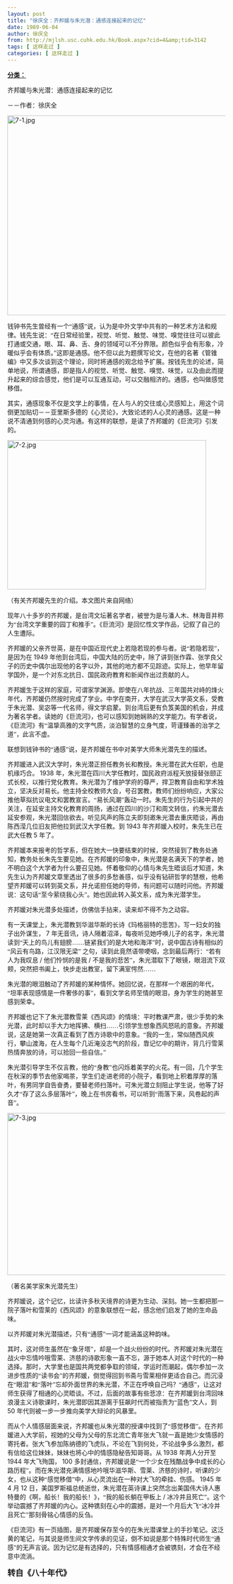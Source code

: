 ```yaml
---
layout: post
title: "徐庆全：齐邦媛与朱光潜：通感连接起来的记忆"
date: 1989-06-04
author: 徐庆全
from: http://mjlsh.usc.cuhk.edu.hk/Book.aspx?cid=4&amp;tid=3142
tags: [ 这样走过 ]
categories: [ 这样走过 ]
---
```


<div style="margin: 15px 10px 10px 0px;">
<div>
<span id="ctl00_ContentPlaceHolder1_chapter1_SubjectLabel" style="font-weight:bold;text-decoration:underline;">
   分类：
  </span>
</div>
<!--[if gte mso 9]><xml>
 <o:OfficeDocumentSettings>
  <o:AllowPNG/>
 </o:OfficeDocumentSettings>
</xml><![endif]-->
<!--[if gte mso 9]><xml>
 <w:WordDocument>
  <w:View>Normal</w:View>
  <w:Zoom>0</w:Zoom>
  <w:TrackMoves/>
  <w:TrackFormatting/>
  <w:PunctuationKerning/>
  <w:ValidateAgainstSchemas/>
  <w:SaveIfXMLInvalid>false</w:SaveIfXMLInvalid>
  <w:IgnoreMixedContent>false</w:IgnoreMixedContent>
  <w:AlwaysShowPlaceholderText>false</w:AlwaysShowPlaceholderText>
  <w:DoNotPromoteQF/>
  <w:LidThemeOther>EN-US</w:LidThemeOther>
  <w:LidThemeAsian>JA</w:LidThemeAsian>
  <w:LidThemeComplexScript>X-NONE</w:LidThemeComplexScript>
  <w:Compatibility>
   <w:BreakWrappedTables/>
   <w:SnapToGridInCell/>
   <w:WrapTextWithPunct/>
   <w:UseAsianBreakRules/>
   <w:DontGrowAutofit/>
   <w:SplitPgBreakAndParaMark/>
   <w:EnableOpenTypeKerning/>
   <w:DontFlipMirrorIndents/>
   <w:OverrideTableStyleHps/>
   <w:UseFELayout/>
  </w:Compatibility>
  <m:mathPr>
   <m:mathFont m:val="Cambria Math"/>
   <m:brkBin m:val="before"/>
   <m:brkBinSub m:val="&#45;-"/>
   <m:smallFrac m:val="off"/>
   <m:dispDef/>
   <m:lMargin m:val="0"/>
   <m:rMargin m:val="0"/>
   <m:defJc m:val="centerGroup"/>
   <m:wrapIndent m:val="1440"/>
   <m:intLim m:val="subSup"/>
   <m:naryLim m:val="undOvr"/>
  </m:mathPr></w:WordDocument>
</xml><![endif]-->
<!--[if gte mso 9]><xml>
 <w:LatentStyles DefLockedState="false" DefUnhideWhenUsed="true"
  DefSemiHidden="true" DefQFormat="false" DefPriority="99"
  LatentStyleCount="276">
  <w:LsdException Locked="false" Priority="0" SemiHidden="false"
   UnhideWhenUsed="false" QFormat="true" Name="Normal"/>
  <w:LsdException Locked="false" Priority="9" SemiHidden="false"
   UnhideWhenUsed="false" QFormat="true" Name="heading 1"/>
  <w:LsdException Locked="false" Priority="9" QFormat="true" Name="heading 2"/>
  <w:LsdException Locked="false" Priority="9" QFormat="true" Name="heading 3"/>
  <w:LsdException Locked="false" Priority="9" QFormat="true" Name="heading 4"/>
  <w:LsdException Locked="false" Priority="9" QFormat="true" Name="heading 5"/>
  <w:LsdException Locked="false" Priority="9" QFormat="true" Name="heading 6"/>
  <w:LsdException Locked="false" Priority="9" QFormat="true" Name="heading 7"/>
  <w:LsdException Locked="false" Priority="9" QFormat="true" Name="heading 8"/>
  <w:LsdException Locked="false" Priority="9" QFormat="true" Name="heading 9"/>
  <w:LsdException Locked="false" Priority="39" Name="toc 1"/>
  <w:LsdException Locked="false" Priority="39" Name="toc 2"/>
  <w:LsdException Locked="false" Priority="39" Name="toc 3"/>
  <w:LsdException Locked="false" Priority="39" Name="toc 4"/>
  <w:LsdException Locked="false" Priority="39" Name="toc 5"/>
  <w:LsdException Locked="false" Priority="39" Name="toc 6"/>
  <w:LsdException Locked="false" Priority="39" Name="toc 7"/>
  <w:LsdException Locked="false" Priority="39" Name="toc 8"/>
  <w:LsdException Locked="false" Priority="39" Name="toc 9"/>
  <w:LsdException Locked="false" Priority="35" QFormat="true" Name="caption"/>
  <w:LsdException Locked="false" Priority="10" SemiHidden="false"
   UnhideWhenUsed="false" QFormat="true" Name="Title"/>
  <w:LsdException Locked="false" Priority="0" Name="Default Paragraph Font"/>
  <w:LsdException Locked="false" Priority="11" SemiHidden="false"
   UnhideWhenUsed="false" QFormat="true" Name="Subtitle"/>
  <w:LsdException Locked="false" Priority="22" SemiHidden="false"
   UnhideWhenUsed="false" QFormat="true" Name="Strong"/>
  <w:LsdException Locked="false" Priority="20" SemiHidden="false"
   UnhideWhenUsed="false" QFormat="true" Name="Emphasis"/>
  <w:LsdException Locked="false" Priority="59" SemiHidden="false"
   UnhideWhenUsed="false" Name="Table Grid"/>
  <w:LsdException Locked="false" UnhideWhenUsed="false" Name="Placeholder Text"/>
  <w:LsdException Locked="false" Priority="1" SemiHidden="false"
   UnhideWhenUsed="false" QFormat="true" Name="No Spacing"/>
  <w:LsdException Locked="false" Priority="60" SemiHidden="false"
   UnhideWhenUsed="false" Name="Light Shading"/>
  <w:LsdException Locked="false" Priority="61" SemiHidden="false"
   UnhideWhenUsed="false" Name="Light List"/>
  <w:LsdException Locked="false" Priority="62" SemiHidden="false"
   UnhideWhenUsed="false" Name="Light Grid"/>
  <w:LsdException Locked="false" Priority="63" SemiHidden="false"
   UnhideWhenUsed="false" Name="Medium Shading 1"/>
  <w:LsdException Locked="false" Priority="64" SemiHidden="false"
   UnhideWhenUsed="false" Name="Medium Shading 2"/>
  <w:LsdException Locked="false" Priority="65" SemiHidden="false"
   UnhideWhenUsed="false" Name="Medium List 1"/>
  <w:LsdException Locked="false" Priority="66" SemiHidden="false"
   UnhideWhenUsed="false" Name="Medium List 2"/>
  <w:LsdException Locked="false" Priority="67" SemiHidden="false"
   UnhideWhenUsed="false" Name="Medium Grid 1"/>
  <w:LsdException Locked="false" Priority="68" SemiHidden="false"
   UnhideWhenUsed="false" Name="Medium Grid 2"/>
  <w:LsdException Locked="false" Priority="69" SemiHidden="false"
   UnhideWhenUsed="false" Name="Medium Grid 3"/>
  <w:LsdException Locked="false" Priority="70" SemiHidden="false"
   UnhideWhenUsed="false" Name="Dark List"/>
  <w:LsdException Locked="false" Priority="71" SemiHidden="false"
   UnhideWhenUsed="false" Name="Colorful Shading"/>
  <w:LsdException Locked="false" Priority="72" SemiHidden="false"
   UnhideWhenUsed="false" Name="Colorful List"/>
  <w:LsdException Locked="false" Priority="73" SemiHidden="false"
   UnhideWhenUsed="false" Name="Colorful Grid"/>
  <w:LsdException Locked="false" Priority="60" SemiHidden="false"
   UnhideWhenUsed="false" Name="Light Shading Accent 1"/>
  <w:LsdException Locked="false" Priority="61" SemiHidden="false"
   UnhideWhenUsed="false" Name="Light List Accent 1"/>
  <w:LsdException Locked="false" Priority="62" SemiHidden="false"
   UnhideWhenUsed="false" Name="Light Grid Accent 1"/>
  <w:LsdException Locked="false" Priority="63" SemiHidden="false"
   UnhideWhenUsed="false" Name="Medium Shading 1 Accent 1"/>
  <w:LsdException Locked="false" Priority="64" SemiHidden="false"
   UnhideWhenUsed="false" Name="Medium Shading 2 Accent 1"/>
  <w:LsdException Locked="false" Priority="65" SemiHidden="false"
   UnhideWhenUsed="false" Name="Medium List 1 Accent 1"/>
  <w:LsdException Locked="false" UnhideWhenUsed="false" Name="Revision"/>
  <w:LsdException Locked="false" Priority="34" SemiHidden="false"
   UnhideWhenUsed="false" QFormat="true" Name="List Paragraph"/>
  <w:LsdException Locked="false" Priority="29" SemiHidden="false"
   UnhideWhenUsed="false" QFormat="true" Name="Quote"/>
  <w:LsdException Locked="false" Priority="30" SemiHidden="false"
   UnhideWhenUsed="false" QFormat="true" Name="Intense Quote"/>
  <w:LsdException Locked="false" Priority="66" SemiHidden="false"
   UnhideWhenUsed="false" Name="Medium List 2 Accent 1"/>
  <w:LsdException Locked="false" Priority="67" SemiHidden="false"
   UnhideWhenUsed="false" Name="Medium Grid 1 Accent 1"/>
  <w:LsdException Locked="false" Priority="68" SemiHidden="false"
   UnhideWhenUsed="false" Name="Medium Grid 2 Accent 1"/>
  <w:LsdException Locked="false" Priority="69" SemiHidden="false"
   UnhideWhenUsed="false" Name="Medium Grid 3 Accent 1"/>
  <w:LsdException Locked="false" Priority="70" SemiHidden="false"
   UnhideWhenUsed="false" Name="Dark List Accent 1"/>
  <w:LsdException Locked="false" Priority="71" SemiHidden="false"
   UnhideWhenUsed="false" Name="Colorful Shading Accent 1"/>
  <w:LsdException Locked="false" Priority="72" SemiHidden="false"
   UnhideWhenUsed="false" Name="Colorful List Accent 1"/>
  <w:LsdException Locked="false" Priority="73" SemiHidden="false"
   UnhideWhenUsed="false" Name="Colorful Grid Accent 1"/>
  <w:LsdException Locked="false" Priority="60" SemiHidden="false"
   UnhideWhenUsed="false" Name="Light Shading Accent 2"/>
  <w:LsdException Locked="false" Priority="61" SemiHidden="false"
   UnhideWhenUsed="false" Name="Light List Accent 2"/>
  <w:LsdException Locked="false" Priority="62" SemiHidden="false"
   UnhideWhenUsed="false" Name="Light Grid Accent 2"/>
  <w:LsdException Locked="false" Priority="63" SemiHidden="false"
   UnhideWhenUsed="false" Name="Medium Shading 1 Accent 2"/>
  <w:LsdException Locked="false" Priority="64" SemiHidden="false"
   UnhideWhenUsed="false" Name="Medium Shading 2 Accent 2"/>
  <w:LsdException Locked="false" Priority="65" SemiHidden="false"
   UnhideWhenUsed="false" Name="Medium List 1 Accent 2"/>
  <w:LsdException Locked="false" Priority="66" SemiHidden="false"
   UnhideWhenUsed="false" Name="Medium List 2 Accent 2"/>
  <w:LsdException Locked="false" Priority="67" SemiHidden="false"
   UnhideWhenUsed="false" Name="Medium Grid 1 Accent 2"/>
  <w:LsdException Locked="false" Priority="68" SemiHidden="false"
   UnhideWhenUsed="false" Name="Medium Grid 2 Accent 2"/>
  <w:LsdException Locked="false" Priority="69" SemiHidden="false"
   UnhideWhenUsed="false" Name="Medium Grid 3 Accent 2"/>
  <w:LsdException Locked="false" Priority="70" SemiHidden="false"
   UnhideWhenUsed="false" Name="Dark List Accent 2"/>
  <w:LsdException Locked="false" Priority="71" SemiHidden="false"
   UnhideWhenUsed="false" Name="Colorful Shading Accent 2"/>
  <w:LsdException Locked="false" Priority="72" SemiHidden="false"
   UnhideWhenUsed="false" Name="Colorful List Accent 2"/>
  <w:LsdException Locked="false" Priority="73" SemiHidden="false"
   UnhideWhenUsed="false" Name="Colorful Grid Accent 2"/>
  <w:LsdException Locked="false" Priority="60" SemiHidden="false"
   UnhideWhenUsed="false" Name="Light Shading Accent 3"/>
  <w:LsdException Locked="false" Priority="61" SemiHidden="false"
   UnhideWhenUsed="false" Name="Light List Accent 3"/>
  <w:LsdException Locked="false" Priority="62" SemiHidden="false"
   UnhideWhenUsed="false" Name="Light Grid Accent 3"/>
  <w:LsdException Locked="false" Priority="63" SemiHidden="false"
   UnhideWhenUsed="false" Name="Medium Shading 1 Accent 3"/>
  <w:LsdException Locked="false" Priority="64" SemiHidden="false"
   UnhideWhenUsed="false" Name="Medium Shading 2 Accent 3"/>
  <w:LsdException Locked="false" Priority="65" SemiHidden="false"
   UnhideWhenUsed="false" Name="Medium List 1 Accent 3"/>
  <w:LsdException Locked="false" Priority="66" SemiHidden="false"
   UnhideWhenUsed="false" Name="Medium List 2 Accent 3"/>
  <w:LsdException Locked="false" Priority="67" SemiHidden="false"
   UnhideWhenUsed="false" Name="Medium Grid 1 Accent 3"/>
  <w:LsdException Locked="false" Priority="68" SemiHidden="false"
   UnhideWhenUsed="false" Name="Medium Grid 2 Accent 3"/>
  <w:LsdException Locked="false" Priority="69" SemiHidden="false"
   UnhideWhenUsed="false" Name="Medium Grid 3 Accent 3"/>
  <w:LsdException Locked="false" Priority="70" SemiHidden="false"
   UnhideWhenUsed="false" Name="Dark List Accent 3"/>
  <w:LsdException Locked="false" Priority="71" SemiHidden="false"
   UnhideWhenUsed="false" Name="Colorful Shading Accent 3"/>
  <w:LsdException Locked="false" Priority="72" SemiHidden="false"
   UnhideWhenUsed="false" Name="Colorful List Accent 3"/>
  <w:LsdException Locked="false" Priority="73" SemiHidden="false"
   UnhideWhenUsed="false" Name="Colorful Grid Accent 3"/>
  <w:LsdException Locked="false" Priority="60" SemiHidden="false"
   UnhideWhenUsed="false" Name="Light Shading Accent 4"/>
  <w:LsdException Locked="false" Priority="61" SemiHidden="false"
   UnhideWhenUsed="false" Name="Light List Accent 4"/>
  <w:LsdException Locked="false" Priority="62" SemiHidden="false"
   UnhideWhenUsed="false" Name="Light Grid Accent 4"/>
  <w:LsdException Locked="false" Priority="63" SemiHidden="false"
   UnhideWhenUsed="false" Name="Medium Shading 1 Accent 4"/>
  <w:LsdException Locked="false" Priority="64" SemiHidden="false"
   UnhideWhenUsed="false" Name="Medium Shading 2 Accent 4"/>
  <w:LsdException Locked="false" Priority="65" SemiHidden="false"
   UnhideWhenUsed="false" Name="Medium List 1 Accent 4"/>
  <w:LsdException Locked="false" Priority="66" SemiHidden="false"
   UnhideWhenUsed="false" Name="Medium List 2 Accent 4"/>
  <w:LsdException Locked="false" Priority="67" SemiHidden="false"
   UnhideWhenUsed="false" Name="Medium Grid 1 Accent 4"/>
  <w:LsdException Locked="false" Priority="68" SemiHidden="false"
   UnhideWhenUsed="false" Name="Medium Grid 2 Accent 4"/>
  <w:LsdException Locked="false" Priority="69" SemiHidden="false"
   UnhideWhenUsed="false" Name="Medium Grid 3 Accent 4"/>
  <w:LsdException Locked="false" Priority="70" SemiHidden="false"
   UnhideWhenUsed="false" Name="Dark List Accent 4"/>
  <w:LsdException Locked="false" Priority="71" SemiHidden="false"
   UnhideWhenUsed="false" Name="Colorful Shading Accent 4"/>
  <w:LsdException Locked="false" Priority="72" SemiHidden="false"
   UnhideWhenUsed="false" Name="Colorful List Accent 4"/>
  <w:LsdException Locked="false" Priority="73" SemiHidden="false"
   UnhideWhenUsed="false" Name="Colorful Grid Accent 4"/>
  <w:LsdException Locked="false" Priority="60" SemiHidden="false"
   UnhideWhenUsed="false" Name="Light Shading Accent 5"/>
  <w:LsdException Locked="false" Priority="61" SemiHidden="false"
   UnhideWhenUsed="false" Name="Light List Accent 5"/>
  <w:LsdException Locked="false" Priority="62" SemiHidden="false"
   UnhideWhenUsed="false" Name="Light Grid Accent 5"/>
  <w:LsdException Locked="false" Priority="63" SemiHidden="false"
   UnhideWhenUsed="false" Name="Medium Shading 1 Accent 5"/>
  <w:LsdException Locked="false" Priority="64" SemiHidden="false"
   UnhideWhenUsed="false" Name="Medium Shading 2 Accent 5"/>
  <w:LsdException Locked="false" Priority="65" SemiHidden="false"
   UnhideWhenUsed="false" Name="Medium List 1 Accent 5"/>
  <w:LsdException Locked="false" Priority="66" SemiHidden="false"
   UnhideWhenUsed="false" Name="Medium List 2 Accent 5"/>
  <w:LsdException Locked="false" Priority="67" SemiHidden="false"
   UnhideWhenUsed="false" Name="Medium Grid 1 Accent 5"/>
  <w:LsdException Locked="false" Priority="68" SemiHidden="false"
   UnhideWhenUsed="false" Name="Medium Grid 2 Accent 5"/>
  <w:LsdException Locked="false" Priority="69" SemiHidden="false"
   UnhideWhenUsed="false" Name="Medium Grid 3 Accent 5"/>
  <w:LsdException Locked="false" Priority="70" SemiHidden="false"
   UnhideWhenUsed="false" Name="Dark List Accent 5"/>
  <w:LsdException Locked="false" Priority="71" SemiHidden="false"
   UnhideWhenUsed="false" Name="Colorful Shading Accent 5"/>
  <w:LsdException Locked="false" Priority="72" SemiHidden="false"
   UnhideWhenUsed="false" Name="Colorful List Accent 5"/>
  <w:LsdException Locked="false" Priority="73" SemiHidden="false"
   UnhideWhenUsed="false" Name="Colorful Grid Accent 5"/>
  <w:LsdException Locked="false" Priority="60" SemiHidden="false"
   UnhideWhenUsed="false" Name="Light Shading Accent 6"/>
  <w:LsdException Locked="false" Priority="61" SemiHidden="false"
   UnhideWhenUsed="false" Name="Light List Accent 6"/>
  <w:LsdException Locked="false" Priority="62" SemiHidden="false"
   UnhideWhenUsed="false" Name="Light Grid Accent 6"/>
  <w:LsdException Locked="false" Priority="63" SemiHidden="false"
   UnhideWhenUsed="false" Name="Medium Shading 1 Accent 6"/>
  <w:LsdException Locked="false" Priority="64" SemiHidden="false"
   UnhideWhenUsed="false" Name="Medium Shading 2 Accent 6"/>
  <w:LsdException Locked="false" Priority="65" SemiHidden="false"
   UnhideWhenUsed="false" Name="Medium List 1 Accent 6"/>
  <w:LsdException Locked="false" Priority="66" SemiHidden="false"
   UnhideWhenUsed="false" Name="Medium List 2 Accent 6"/>
  <w:LsdException Locked="false" Priority="67" SemiHidden="false"
   UnhideWhenUsed="false" Name="Medium Grid 1 Accent 6"/>
  <w:LsdException Locked="false" Priority="68" SemiHidden="false"
   UnhideWhenUsed="false" Name="Medium Grid 2 Accent 6"/>
  <w:LsdException Locked="false" Priority="69" SemiHidden="false"
   UnhideWhenUsed="false" Name="Medium Grid 3 Accent 6"/>
  <w:LsdException Locked="false" Priority="70" SemiHidden="false"
   UnhideWhenUsed="false" Name="Dark List Accent 6"/>
  <w:LsdException Locked="false" Priority="71" SemiHidden="false"
   UnhideWhenUsed="false" Name="Colorful Shading Accent 6"/>
  <w:LsdException Locked="false" Priority="72" SemiHidden="false"
   UnhideWhenUsed="false" Name="Colorful List Accent 6"/>
  <w:LsdException Locked="false" Priority="73" SemiHidden="false"
   UnhideWhenUsed="false" Name="Colorful Grid Accent 6"/>
  <w:LsdException Locked="false" Priority="19" SemiHidden="false"
   UnhideWhenUsed="false" QFormat="true" Name="Subtle Emphasis"/>
  <w:LsdException Locked="false" Priority="21" SemiHidden="false"
   UnhideWhenUsed="false" QFormat="true" Name="Intense Emphasis"/>
  <w:LsdException Locked="false" Priority="31" SemiHidden="false"
   UnhideWhenUsed="false" QFormat="true" Name="Subtle Reference"/>
  <w:LsdException Locked="false" Priority="32" SemiHidden="false"
   UnhideWhenUsed="false" QFormat="true" Name="Intense Reference"/>
  <w:LsdException Locked="false" Priority="33" SemiHidden="false"
   UnhideWhenUsed="false" QFormat="true" Name="Book Title"/>
  <w:LsdException Locked="false" Priority="37" Name="Bibliography"/>
  <w:LsdException Locked="false" Priority="39" QFormat="true" Name="TOC Heading"/>
 </w:LatentStyles>
</xml><![endif]-->
<!--[if gte mso 10]>
<style>
 /* Style Definitions */
table.MsoNormalTable
	{mso-style-name:"Table Normal";
	mso-tstyle-rowband-size:0;
	mso-tstyle-colband-size:0;
	mso-style-noshow:yes;
	mso-style-priority:99;
	mso-style-parent:"";
	mso-padding-alt:0in 5.4pt 0in 5.4pt;
	mso-para-margin:0in;
	mso-para-margin-bottom:.0001pt;
	mso-pagination:widow-orphan;
	font-size:10.0pt;
	font-family:"Times New Roman";}
</style>
<![endif]-->
<!--StartFragment-->
<p class="MsoNormal">
<o:p>
</o:p>
</p>
<p class="MsoNormal">
<span lang="ZH-CN" style='font-family:宋体;mso-ascii-font-family:
"Times New Roman"'>
   齐邦媛与朱光潜：通感连接起来的记忆
  </span>
<o:p>
</o:p>
</p>
<p class="MsoNormal">
<span lang="ZH-CN" style='font-family:宋体;mso-ascii-font-family:
"Times New Roman"'>
   －－作者：徐庆全
  </span>
<o:p>
</o:p>
</p>
<p class="MsoNormal">
<o:p>
</o:p>
</p>
<p class="MsoNormal">
<img alt="7-1.jpg" border="0" height="451" src="https://i.imgur.com/iXotlcb.jpeg" width="640"/>
<o:p>
</o:p>
</p>
<p class="MsoNormal">
<span lang="ZH-CN" style='font-family:宋体;mso-ascii-font-family:
"Times New Roman"'>
   钱钟书先生曾经有一个“通感”说，认为是中外文学中共有的一种艺术方法和规律。钱先生说：“在日常经验里，视觉、听觉、触觉、味觉、嗅觉往往可以彼此打通或交通，眼、耳、鼻、舌、身的领域可以不分界限。颜色似乎会有形象，冷暖似乎会有体质。”这即是通感。他不但以此为题撰写论文，在他的名著《管锥编》中又多次谈到这个理论，同时将通感的观念给予扩展。按钱先生的论述，简单地说，所谓通感，即是指人的视觉、听觉、触觉、嗅觉、味觉，以及由此而提升起来的综合感觉，他们是可以互通互动，可以交融相济的。通感，也叫做感觉移借。
  </span>
<o:p>
</o:p>
</p>
<p class="MsoNormal">
<span lang="ZH-CN" style='font-family:宋体;mso-ascii-font-family:
"Times New Roman"'>
   其实，通感现象不仅是文学上的事情，在人与人的交往或心灵感知上，用这个词倒更加贴切－－亚里斯多德的《心灵论》，大致论述的人心灵的通感。这是一种说不清通到何感的心灵沟通。有这样的联想，是读了齐邦媛的《巨流河》引发的。
  </span>
<o:p>
</o:p>
</p>
<p class="MsoNormal">
<img alt="7-2.jpg" border="0" height="337" src="https://i.imgur.com/iRX3tPm.jpg" width="450"/>
<o:p>
</o:p>
</p>
<p class="MsoNormal">
<span lang="ZH-CN" style='font-family:宋体;mso-ascii-font-family:
"Times New Roman"'>
   （有关齐邦媛先生的介绍。本文图片来自网络）
  </span>
<o:p>
</o:p>
</p>
<p class="MsoNormal">
<span lang="ZH-CN" style='font-family:宋体;mso-ascii-font-family:
"Times New Roman"'>
   现年八十多岁的齐邦媛，是台湾文坛著名学者，被誉为是与潘人木、林海音并称为“台湾文学重要的园丁和推手”。《巨流河》是回忆性文学作品，记叙了自己的人生遭际。
  </span>
<o:p>
</o:p>
</p>
<p class="MsoNormal">
<span lang="ZH-CN" style='font-family:宋体;mso-ascii-font-family:
"Times New Roman"'>
   齐邦媛的父亲齐世英，是在中国近现代史上若隐若现的参与者。说“若隐若现”，是因为在
  </span>
  1949
  <span lang="ZH-CN" style='font-family:宋体;mso-ascii-font-family:"Times New Roman"'>
   年他到台湾后，中国大陆的历史中，除了讲到张作霖、张学良父子的历史中偶尔出现他的名字以外，其他的地方都不见踪迹。实际上，他早年留学国外，是一个对东北抗日、国民政府教育和新闻作出过贡献的人。
  </span>
<o:p>
</o:p>
</p>
<p class="MsoNormal">
<span lang="ZH-CN" style='font-family:宋体;mso-ascii-font-family:
"Times New Roman"'>
   齐邦媛生于这样的家庭，可谓家学渊源。即使在八年抗战、三年国共对峙的烽火年代，齐邦媛仍然按时完成了学业。中学在南开，大学在武汉大学英文系，受教于朱光潜、吴宓等一代名师，得文学启蒙。到台湾后更有负笈美国的机会，并成为著名学者。读她的《巨流河》，也可以感知到她娴熟的文学能力。有学者说，《巨流河》有“温挚高雅的文字气质，淡泊智慧的立身气度，苛谨臻善的治学之道”，此言不虚。
  </span>
<o:p>
</o:p>
</p>
<p class="MsoNormal">
<span lang="ZH-CN" style='font-family:宋体;mso-ascii-font-family:
"Times New Roman"'>
   联想到钱钟书的“通感”说，是齐邦媛在书中对美学大师朱光潜先生的描述。
  </span>
<o:p>
</o:p>
</p>
<p class="MsoNormal">
<span lang="ZH-CN" style='font-family:宋体;mso-ascii-font-family:
"Times New Roman"'>
   齐邦媛进入武汉大学时，朱光潜正担任教务长和教授。朱光潜在武大任职，也是机缘巧合。
  </span>
  1938
  <span lang="ZH-CN" style='font-family:宋体;mso-ascii-font-family:"Times New Roman"'>
   年，朱光潜在四川大学任教时，国民政府派程天放接替张颐正式长校，以推行党化教育。朱光潜为了维护学府的尊严，捍卫教育自由和学术独立，坚决反对易长。他主持全校教师大会，号召罢教，教师们纷纷响应，大家公推他草拟抗议电文和罢教宣言。“易长风潮”轰动一时。朱先生的行为引起中共的关注，在延安主持文化教育的周扬，通过在四川的沙汀和周文转信，约朱光潜去延安参观，朱光潜回信欲去。听见风声的陈立夫即刻邀朱光潜去重庆晤谈，再由陈西滢几位旧友把他拉到武汉大学任教。到
  </span>
  1943
  <span lang="ZH-CN" style='font-family:宋体;mso-ascii-font-family:"Times New Roman"'>
   年齐邦媛入校时，朱先生已在武大任教
  </span>
  5
  <span lang="ZH-CN" style='font-family:宋体;mso-ascii-font-family:"Times New Roman"'>
   年了。
  </span>
<o:p>
</o:p>
</p>
<p class="MsoNormal">
<span lang="ZH-CN" style='font-family:宋体;mso-ascii-font-family:
"Times New Roman"'>
   齐邦媛本来报考的哲学系，但在她大一快要结束的时候，突然接到了教务处通知，教务处长朱先生要见她。在齐邦媛的印象中，朱光潜是名满天下的学者，她不明白这个大学者为什么要召见她。怀着敬仰的心情与朱先生晤谈后才知道，朱先生认为齐邦媛文章里透出了很多的多愁善感，似乎没有钻研哲学的慧根，他希望齐邦媛可以转到英文系，并允诺担任她的导师，有问题可以随时问他。齐邦媛说：这句话“至今萦绕我心头”。她也因此转入英文系，成为朱光潜学生。
  </span>
<o:p>
</o:p>
</p>
<p class="MsoNormal">
<span lang="ZH-CN" style='font-family:宋体;mso-ascii-font-family:
"Times New Roman"'>
   齐邦媛对朱光潜多处描述，仿佛信手拈来，读来却不得不为之动容。
  </span>
<o:p>
</o:p>
</p>
<p class="MsoNormal">
<span lang="ZH-CN" style='font-family:宋体;mso-ascii-font-family:
"Times New Roman"'>
   有一天课堂上，朱光潜教到华滋华斯的长诗《玛格丽特的悲苦》，写一妇女的独子出外谋生，
  </span>
  7
  <span lang="ZH-CN" style='font-family:宋体;mso-ascii-font-family:"Times New Roman"'>
   年无音讯，诗人隔着沼泽，每夜听见她呼唤儿子的名字，朱光潜读到“天上的鸟儿有翅膀……链紧我们的是大地和海洋”时，说中国古诗有相似的“风云有鸟路，江汉限无梁”
  </span>
<span lang="ZH-CN">
</span>
<span lang="ZH-CN" style='font-family:宋体;mso-ascii-font-family:
"Times New Roman"'>
   之句，读到此竟然语带哽咽，念到最后两行：“若有人为我叹息
  </span>
  /
  <span lang="ZH-CN" style='font-family:宋体;mso-ascii-font-family:"Times New Roman"'>
   他们怜悯的是我
  </span>
  /
  <span lang="ZH-CN" style='font-family:宋体;mso-ascii-font-family:"Times New Roman"'>
   不是我的悲苦”，朱光潜取下了眼镜，眼泪流下双颊，突然把书阖上，快步走出教室，留下满室愕然……
  </span>
<o:p>
</o:p>
</p>
<p class="MsoNormal">
<span lang="ZH-CN" style='font-family:宋体;mso-ascii-font-family:
"Times New Roman"'>
   朱光潜的眼泪触动了齐邦媛的某种情怀。她回忆说，在那样一个艰困的年代，“坦率表现感情是一件奢侈的事”，看到文学名师至情的眼泪，身为学生的她甚至感到荣幸。
  </span>
<o:p>
</o:p>
</p>
<p class="MsoNormal">
<span lang="ZH-CN" style='font-family:宋体;mso-ascii-font-family:
"Times New Roman"'>
   齐邦媛也记下了朱光潜教雪莱《西风颂》的情境：平时教课严肃，很少手势的朱光潜，此时却以手大力地挥拂、横扫……引领学生想象西风怒吼的意象。齐邦媛说，这是她第一次真正看到了西方诗歌中的意象。“我的一生，常似随西风疾行，攀山渡海，在人生每个几近淹没志气的阶段，靠记忆中的期许，背几行雪莱热情奔放的诗，可以拾回一些自信。”
  </span>
<o:p>
</o:p>
</p>
<p class="MsoNormal">
<span lang="ZH-CN" style='font-family:宋体;mso-ascii-font-family:
"Times New Roman"'>
   朱光潜引导学生不仅言教，他的“身教”也闪烁着美学的火花。有一回，几个学生在秋深的季节去他家喝茶，学生们走进老师的小院子，看到地上积着厚厚的落叶，有男同学自告奋勇，要替老师扫落叶。可朱光潜立刻阻止学生说，他等了好久才“存了这么多层落叶”，晚上在书房看书，可以听到“雨落下来，风卷起的声音”。
  </span>
<o:p>
</o:p>
</p>
<p class="MsoNormal">
<img alt="7-3.jpg" border="0" height="366" src="https://i.imgur.com/KkIKEWx.jpg" width="500"/>
<o:p>
</o:p>
</p>
<p class="MsoNormal">
<span lang="ZH-CN" style='font-family:宋体;mso-ascii-font-family:
"Times New Roman"'>
   （著名美学家朱光潜先生）
  </span>
<o:p>
</o:p>
</p>
<p class="MsoNormal">
<span lang="ZH-CN" style='font-family:宋体;mso-ascii-font-family:
"Times New Roman"'>
   齐邦媛说，这个记忆，比读许多秋天境界的诗更为生动、深刻。她一生都把那一院子落叶和雪莱的《西风颂》的意象联想在一起，感念他们启发了她的生命品味。
  </span>
<o:p>
</o:p>
</p>
<p class="MsoNormal">
<span lang="ZH-CN" style='font-family:宋体;mso-ascii-font-family:
"Times New Roman"'>
   以齐邦媛对朱光潜描述，只有“通感”一词才能涵盖这种韵味。
  </span>
<o:p>
</o:p>
</p>
<p class="MsoNormal">
<span lang="ZH-CN" style='font-family:宋体;mso-ascii-font-family:
"Times New Roman"'>
   其时，这对师生虽然在“象牙塔”，却是一个战火纷纷的时代。齐邦媛对朱光潜在战火中忘情吟哦雪莱、济慈的诗歌形象一直不忘，源于她本人对这个时代的一种选择。那时，大学里也是国共两党都争取的领域，学运时而潮起，偶尔参加一次进步性质的“读书会”的齐邦媛，倒觉得回到书斋与雪莱相伴更适合自己。而沉浸在“眼泪”和“落叶”忘却外面世界的朱光潜，不正在呼唤自己吗？“通感”，让这对师生获得了相通的心灵晤谈。不过，后面的故事有些悲凉：在齐邦媛到台湾回味浪漫主义诗歌课时，朱光潜即因其游离于狂飙时代而被指责为“蓝色”文人，到
  </span>
  50
  <span lang="ZH-CN" style='font-family:宋体;mso-ascii-font-family:"Times New Roman"'>
   年代则被一步一步推向美学大辩论的风暴里。
  </span>
<o:p>
</o:p>
</p>
<p class="MsoNormal">
<span lang="ZH-CN" style='font-family:宋体;mso-ascii-font-family:
"Times New Roman"'>
   而从个人情感层面来说，齐邦媛也从朱光潜的授课中找到了“感觉移借”。在齐邦媛进入大学前，视她的父母为父母的东北流亡青年张大飞就一直是她少女情感的寄托者。张大飞参加陈纳德的飞虎队，不论在飞到何处，不论战争多么激烈，都有信给这位妹妹，妹妹也将心中的情感隐秘告知哥哥。从
  </span>
  1938
  <span lang="ZH-CN" style='font-family:宋体;mso-ascii-font-family:"Times New Roman"'>
   年两人分开至
  </span>
  1944
  <span lang="ZH-CN" style='font-family:宋体;mso-ascii-font-family:"Times New Roman"'>
   年大飞殉国，
  </span>
  100
  <span lang="ZH-CN" style='font-family:宋体;mso-ascii-font-family:"Times New Roman"'>
   多封通信，齐邦媛说是“一个少女在残酷战争中成长的心路历程”。而在朱光潜充满情感地吟哦华滋华斯、雪莱、济慈的诗时，听课的少女，也从这种“感觉移借”中，从心灵流出在一种对大飞的牵挂、伤感。
  </span>
  1945
  <span lang="ZH-CN" style='font-family:宋体;mso-ascii-font-family:"Times New Roman"'>
   年
  </span>
  4
  <span lang="ZH-CN" style='font-family:宋体;mso-ascii-font-family:"Times New Roman"'>
   月
  </span>
  12
  <span lang="ZH-CN" style='font-family:宋体;mso-ascii-font-family:"Times New Roman"'>
   日，美国罗斯福总统逝世，朱光潜在英诗课上突然念出美国伟大诗人惠特曼的《啊，船长！我的船长！》，“我的船长躺在甲板上
  </span>
  /
  <span lang="ZH-CN" style='font-family:宋体;mso-ascii-font-family:"Times New Roman"'>
   冰冷并且死亡”。这个举动震撼了齐邦媛的内心。这种镌刻在心中的震撼，是对一个月后大飞“冰冷并且死亡”那刻骨铭心情感的反刍。
  </span>
<o:p>
</o:p>
</p>
<p class="MsoNormal">
<span lang="ZH-CN" style='font-family:宋体;mso-ascii-font-family:
"Times New Roman"'>
   《巨流河》有一页插图，是齐邦媛保存至今的在朱光潜课堂上的手抄笔记。这泛黄的笔记，与其说是师生间文学传承的见证，倒不如说是那个特殊时代师生“通感”的无声言说。因为记忆是有选择的，只有情感相通才会被镌刻，才会在不经意中流淌。
  </span>
<o:p>
</o:p>
</p>
<p class="MsoNormal">
<o:p>
</o:p>
</p>
<p class="MsoNormal">
<span lang="ZH-CN" style='font-family:宋体;mso-ascii-font-family:
"Times New Roman"'>
<b>
<font size="4">
     转自《八十年代》
    </font>
</b>
</span>
<o:p>
</o:p>
</p>
<!--EndFragment-->
</div>
